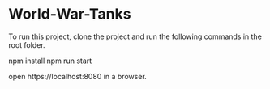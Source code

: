 # World-War-Tanks
To run this project, clone the project and run the following commands in the root folder.

npm install
npm run start

open https://localhost:8080 in a browser.
